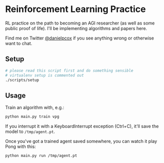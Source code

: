 # Reinforcement Learning Practice

RL practice on the path to becoming an AGI researcher (as well as some public proof of life).
I'll be implementing algorithms and papers here.

Find me on Twitter [@danielpcox](https://twitter.com/danielpcox) if you see anything wrong or otherwise want to chat.

## Setup

```bash
# please read this script first and do something sensible
# virtualenv setup is commented out
./scripts/setup
```

## Usage

Train an algorithm with, e.g.:

```bash
python main.py train vpg
```

If you interrupt it with a KeyboardInterrupt exception (Ctrl+C), it'll save the model to `/tmp/agent.pt`.

Once you've got a trained agent saved somewhere, you can watch it play Pong with this:
```bash
python main.py run /tmp/agent.pt
```

